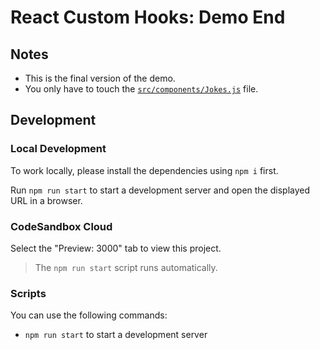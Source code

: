 # React Custom Hooks: Demo End

## Notes

- This is the final version of the demo.
- You only have to touch the [`src/components/Jokes.js`](./src/components/Jokes.js) file.

## Development

### Local Development

To work locally, please install the dependencies using `npm i` first.

Run `npm run start` to start a development server and open the displayed URL in a browser.

### CodeSandbox Cloud

Select the "Preview: 3000" tab to view this project.

> The `npm run start` script runs automatically.

### Scripts

You can use the following commands:

- `npm run start` to start a development server
